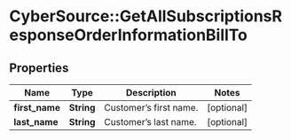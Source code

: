 # CyberSource::GetAllSubscriptionsResponseOrderInformationBillTo

## Properties
Name | Type | Description | Notes
------------ | ------------- | ------------- | -------------
**first_name** | **String** | Customer’s first name.  | [optional] 
**last_name** | **String** | Customer’s last name.  | [optional] 


